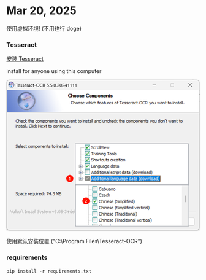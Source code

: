 # Mar 20, 2025
使用虚拟环境! (不用也行 doge)

### Tesseract
[安装 Tesseract](https://github.com/UB-Mannheim/tesseract/wiki)

install for anyone using this computer

![alt text](.img/image.png)

使用默认安装位置 ("C:\Program Files\Tesseract-OCR")

### requirements
`pip install -r requirements.txt`